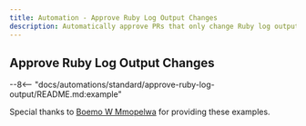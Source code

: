 ```yaml
---
title: Automation - Approve Ruby Log Output Changes
description: Automatically approve PRs that only change Ruby log output.
---
```


## Approve Ruby Log Output Changes

--8<-- "docs/automations/standard/approve-ruby-log-output/README.md:example"

Special thanks to [Boemo W Mmopelwa](https://github.com/xTrilton) for providing these examples.
